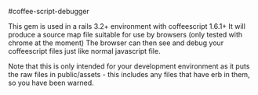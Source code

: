 #coffee-script-debugger


This gem is used in a rails 3.2+ environment with coffeescript 1.6.1+
It will produce a source map file suitable for use by browsers (only tested with chrome at the moment)
The browser can then see and debug your coffeescript files just like normal javascript file.

Note that this is only intended for your development environment as it puts the raw files in public/assets - this includes any files that have erb
in them, so you have been warned.




